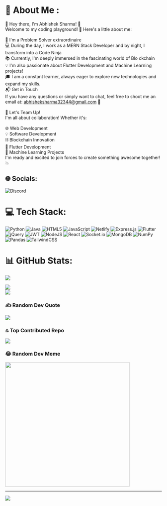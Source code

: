 
# 💫  About  Me  :  
🌟 Hey there, I'm Abhishek Sharma! 🌟<br>Welcome to my coding playground! 🚀 Here's a little about me: <br><br>🔧 I'm a  Problem Solver extraordinaire<br>💻 During the day, I work as a MERN Stack Developer and by night, I transform into a Code Ninja<br>📚 Currently, I'm deeply immersed in  the fascinating world of Blo ckchain<br>💡 I'm also passionate  about Flutter Development and Machine Learning projects!<br>🎓 I am a constant learner, always eager to explore new technologies   and expand my skills.<br>📬 Get in Touch<br>If you have any questions or simply want to chat, feel free to shoot me an email at: abhisheksharma32344@gmail.com 📧<br><br>🤝 Let's Team Up!<br>I'm all about collaboration! Whether it's:<br><br>🌐 Web Development<br>💡 Software Development<br>⛓️ Blockchain Innovation<br>📱 Flutter Development<br>🧠 Machine Learning Projects<br>I'm ready and excited to join forces to create something awesome together! 💥

## 🌐 Socials:
[![Discord](https://img.shields.io/badge/Discord-%237289DA.svg?logo=discord&logoColor=white)](https://discord.gg/abhishek1109)





# 💻 Tech Stack:
![Python](https://img.shields.io/badge/python-3670A0?style=flat&logo=python&logoColor=ffdd54) ![Java](https://img.shields.io/badge/java-%23ED8B00.svg?style=flat&logo=openjdk&logoColor=white) ![HTML5](https://img.shields.io/badge/html5-%23E34F26.svg?style=flat&logo=html5&logoColor=white) ![JavaScript](https://img.shields.io/badge/javascript-%23323330.svg?style=flat&logo=javascript&logoColor=%23F7DF1E) ![Netlify](https://img.shields.io/badge/netlify-%23000000.svg?style=flat&logo=netlify&logoColor=#00C7B7) ![Express.js](https://img.shields.io/badge/express.js-%23404d59.svg?style=flat&logo=express&logoColor=%2361DAFB) ![Flutter](https://img.shields.io/badge/Flutter-%2302569B.svg?style=flat&logo=Flutter&logoColor=white) ![jQuery](https://img.shields.io/badge/jquery-%230769AD.svg?style=flat&logo=jquery&logoColor=white) ![JWT](https://img.shields.io/badge/JWT-black?style=flat&logo=JSON%20web%20tokens) ![NodeJS](https://img.shields.io/badge/node.js-6DA55F?style=flat&logo=node.js&logoColor=white) ![React](https://img.shields.io/badge/react-%2320232a.svg?style=flat&logo=react&logoColor=%2361DAFB) ![Socket.io](https://img.shields.io/badge/Socket.io-black?style=flat&logo=socket.io&badgeColor=010101) ![MongoDB](https://img.shields.io/badge/MongoDB-%234ea94b.svg?style=flat&logo=mongodb&logoColor=white) ![NumPy](https://img.shields.io/badge/numpy-%23013243.svg?style=flat&logo=numpy&logoColor=white) ![Pandas](https://img.shields.io/badge/pandas-%23150458.svg?style=flat&logo=pandas&logoColor=white) ![TailwindCSS](https://img.shields.io/badge/tailwindcss-%2338B2AC.svg?style=flat&logo=tailwind-css&logoColor=white)



# 📊 GitHub Stats:
![](https://github-readme-stats.vercel.app/api?username=abhisheksharma010&theme=blue-green&hide_border=false&include_all_commits=true&count_private=true)<br/>

![](https://github-readme-streak-stats.herokuapp.com/?user=abhisheksharma010&theme=blue-green&hide_border=false)<br/>
![](https://github-readme-stats.vercel.app/api/top-langs/?username=abhisheksharma010&theme=blue-green&hide_border=false&include_all_commits=true&count_private=true&layout=compact)



### ✍️ Random Dev Quote
![](https://quotes-github-readme.vercel.app/api?type=horizontal&theme=radical)



### 🔝 Top Contributed Repo
![](https://github-contributor-stats.vercel.app/api?username=abhisheksharma010&limit=5&theme=dark&combine_all_yearly_contributions=true)



### 😂 Random Dev Meme
<img src='https://randommeme-five.vercel.app/' style="height: 400px;"/>

---
[![](https://visitcount.itsvg.in/api?id=abhisheksharma010&icon=0&color=0)](https://visitcount.itsvg.in)

<!-- Proudly created with GPRM ( https://gprm.itsvg.in ) -->

